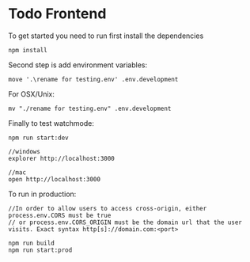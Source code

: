 # Todo Frontend 

To get started you need to run first install the dependencies

    npm install


Second step is add environment variables:
    
    move '.\rename for testing.env' .env.development

For OSX/Unix:
    
    mv "./rename for testing.env" .env.development

Finally to test watchmode: 

    npm run start:dev

    //windows
    explorer http://localhost:3000

    //mac
    open http://localhost:3000

To run in production:

    //In order to allow users to access cross-origin, either process.env.CORS must be true 
    // or process.env.CORS_ORIGIN must be the domain url that the user visits. Exact syntax http[s]://domain.com:<port>
    
    npm run build
    npm run start:prod

    